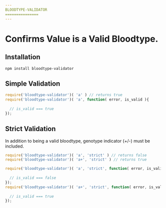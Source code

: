 ```yaml
---
BLOODTYPE-VALIDATOR 
===============
---
```


# Confirms Value is a Valid Bloodtype.


Installation
-
`npm install bloodtype-validator`

Simple Validation
-
```js
require('bloodtype-validator')( 'a' ) // returns true
require('bloodtype-validator')( 'a', function( error, is_valid ){
  
  // is_valid === true
});
```

Strict Validation
-
In addition to being a valid bloodtype, genotype indicator (+/-) must be included. 
```js
require('bloodtype-validator')( 'a', 'strict' ) // returns false
require('bloodtype-validator')( 'a+', 'strict' ) // returns true

require('bloodtype-validator')( 'a', 'strict', function( error, is_valid ){
  
  // is_valid === false
});
require('bloodtype-validator')( 'a+', 'strict', function( error, is_valid ){
  
  // is_valid === true
});
```